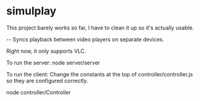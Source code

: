 # simulplay

This project barely works so far, I have to clean it up so it's actually usable.

--
Syncs playback between video players on separate devices.

Right now, it only supports VLC.

To run the server:
node server/server

To run the client:
Change the constants at the top of controller/controller.js so they are configured correctly.

node controller/Controller
